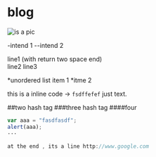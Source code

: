 # blog

![is a pic](img/pic1.png)

-intend 1
--intend 2

line1 (with return two space end)  
line2
line3

*unordered list item 1
*itme 2

this is a inline code -> `fsdffefef`  just text.

##two hash tag
###three hash tag
####four

```javascript
var aaa = "fasdfasdf";
alert(aaa);
···

at the end , its a line http://www.google.com
